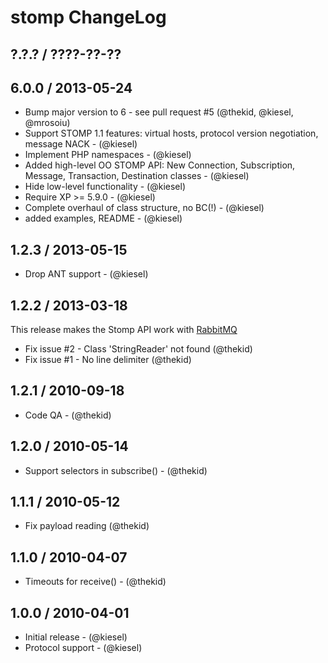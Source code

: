 stomp ChangeLog
========================================================================

## ?.?.? / ????-??-??

## 6.0.0 / 2013-05-24

* Bump major version to 6 - see pull request #5 (@thekid, @kiesel, @mrosoiu)
* Support STOMP 1.1 features: virtual hosts, protocol version negotiation,
  message NACK - (@kiesel)
* Implement PHP namespaces - (@kiesel)
* Added high-level OO STOMP API: New Connection, Subscription, Message,
  Transaction, Destination classes - (@kiesel)
* Hide low-level functionality - (@kiesel)
* Require XP >= 5.9.0 - (@kiesel)
* Complete overhaul of class structure, no BC(!) - (@kiesel)
* added examples, README - (@kiesel)

## 1.2.3 / 2013-05-15

* Drop ANT support - (@kiesel)

## 1.2.2 / 2013-03-18
This release makes the Stomp API work with [RabbitMQ](http://www.rabbitmq.com/)

* Fix issue #2 - Class 'StringReader' not found (@thekid)
* Fix issue #1 - No line delimiter (@thekid)

## 1.2.1 / 2010-09-18

* Code QA - (@thekid)

## 1.2.0 / 2010-05-14

* Support selectors in subscribe() - (@thekid)

## 1.1.1 / 2010-05-12 

* Fix payload reading (@thekid)

## 1.1.0 / 2010-04-07

* Timeouts for receive() - (@thekid)

## 1.0.0 / 2010-04-01

* Initial release - (@kiesel)
* Protocol support - (@kiesel)